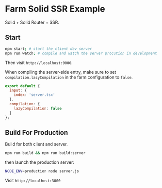 # Farm Solid SSR Example

Solid + Solid Router + SSR.

## Start

```sh
npm start; # start the client dev server
npm run watch; # compile and watch the server procution in development mode
```

Then visit `http://localhost:9000`.

When compiling the server-side entry, make sure to set `compilation.lazyCompilation` in the farm configuration to `false`.

```js
export default {
  input: {
    index: 'server.tsx'
  },
  compilation: {
    lazyCompilation: false
  }
};
```

## Build For Production

Build for both client and server.

```sh
npm run build && npm run build:server
```

then launch the production server:

```sh
NODE_ENV=production node server.js
```

Visit `http://localhost:3000`
